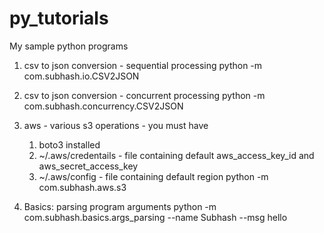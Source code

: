 # py_tutorials
My sample python programs

1. csv to json conversion - sequential processing
python -m com.subhash.io.CSV2JSON

2. csv to json conversion - concurrent processing
python -m com.subhash.concurrency.CSV2JSON

3. aws - various s3 operations - you must have
    1. boto3 installed
    2. ~/.aws/credentails - file containing default aws_access_key_id and aws_secret_access_key
    3. ~/.aws/config - file containing default region
python -m com.subhash.aws.s3

4. Basics: parsing program arguments
python -m com.subhash.basics.args_parsing --name Subhash --msg  hello
